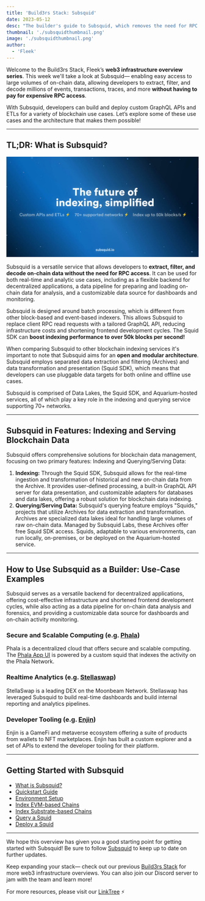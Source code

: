 ```yaml
---
title: 'Build3rs Stack: Subsquid'
date: 2023-05-12
desc: "The builder's guide to Subsquid, which removes the need for RPC access while extracting, filtering, and decoding large amounts of on-chain data"
thumbnail: './subsquidthumbnail.png'
image: './subsquidthumbnail.png'
author:
  - 'Fleek'
---
```


Welcome to the Build3rs Stack, Fleek’s **web3 infrastructure overview series**. This week we'll take a look at Subsquid— enabling easy access to large volumes of on-chain data, allowing developers to extract, filter, and decode millions of events, transactions, traces, and more **without having to pay for expensive RPC access**.

With Subsquid, developers can build and deploy custom GraphQL APIs and ETLs for a variety of blockchain use cases. Let’s explore some of these use cases and the architecture that makes them possible!

---

## TL;DR: What is Subsquid?

![](./subsquid.jpg)

Subsquid is a versatile service that allows developers to **extract, filter, and decode on-chain data without the need for RPC access**. It can be used for both real-time and analytic use cases, including as a flexible backend for decentralized applications, a data pipeline for preparing and loading on-chain data for analysis, and a customizable data source for dashboards and monitoring.

Subsquid is designed around batch processing, which is different from other block-based and event-based indexers. This allows Subsquid to replace client RPC read requests with a tailored GraphQL API, reducing infrastructure costs and shortening frontend development cycles. The Squid SDK can **boost indexing performance to over 50k blocks per second!**

When comparing Subsquid to other blockchain indexing services it's important to note that Subsquid aims for an **open and modular architecture**. Subsquid employs separated data extraction and filtering (Archives) and data transformation and presentation (Squid SDK), which means that developers can use pluggable data targets for both online and offline use cases.

Subsquid is comprised of Data Lakes, the Squid SDK, and Aquarium-hosted services, all of which play a key role in the indexing and querying service supporting 70+ networks.

---

## Subsquid in Features: Indexing and Serving Blockchain Data

Subsquid offers comprehensive solutions for blockchain data management, focusing on two primary features: Indexing and Querying/Serving Data:

1.  **Indexing:** Through the Squid SDK, Subsquid allows for the real-time ingestion and transformation of historical and new on-chain data from the Archive. It provides user-defined processing, a built-in GraphQL API server for data presentation, and customizable adapters for databases and data lakes, offering a robust solution for blockchain data indexing.
2.  **Querying/Serving Data:** Subsquid's querying feature employs "Squids," projects that utilize Archives for data extraction and transformation. Archives are specialized data lakes ideal for handling large volumes of raw on-chain data. Managed by Subsquid Labs, these Archives offer free Squid SDK access. Squids, adaptable to various environments, can run locally, on-premises, or be deployed on the Aquarium-hosted service.

---

## How to Use Subsquid as a Builder: Use-Case Examples

Subsquid serves as a versatile backend for decentralized applications, offering cost-effective infrastructure and shortened frontend development cycles, while also acting as a data pipeline for on-chain data analysis and forensics, and providing a customizable data source for dashboards and on-chain activity monitoring.

### Secure and Scalable Computing (e.g. [Phala](https://phala.network/))

Phala is a decentralized cloud that offers secure and scalable computing. The [Phala App UI](https://app.phala.network/) is powered by a custom squid that indexes the activity on the Phala Network.

### Realtime Analytics (e.g. [Stellaswap](https://stellaswap.com/))

StellaSwap is a leading DEX on the Moonbeam Network. Stellaswap has leveraged Subsquid to build real-time dashboards and build internal reporting and analytics pipelines.

### Developer Tooling (e.g. [Enjin](https://enjin.io))

Enjin is a GameFi and metaverse ecosystem offering a suite of products from wallets to NFT marketplaces. Enjin has built a custom explorer and a set of APIs to extend the developer tooling for their platform.

---

## Getting Started with Subsquid

- [What is Subsquid?](https://docs.subsquid.io/)
- [Quickstart Guide](https://docs.subsquid.io/quickstart/)
- [Environment Setup](https://docs.subsquid.io/tutorials/development-environment-set-up/)
- [Index EVM-based Chains](https://docs.subsquid.io/evm-indexing/)
- [Index Substrate-based Chains](https://docs.subsquid.io/substrate-indexing/substrate-processor/)
- [Query a Squid](https://docs.subsquid.io/query-squid/)
- [Deploy a Squid](https://docs.subsquid.io/deploy-squid/quickstart/)

---

We hope this overview has given you a good starting point for getting started with Subsquid! Be sure to follow [Subsquid](https://twitter.com/subsquid) to keep up to date on further updates.

Keep expanding your stack— check out our previous [Build3rs Stack](/guides/) for more web3 infrastructure overviews. You can also join our Discord server to jam with the team and learn more!

For more resources, please visit our [LinkTree](https://linktr.ee/fleek) ⚡
